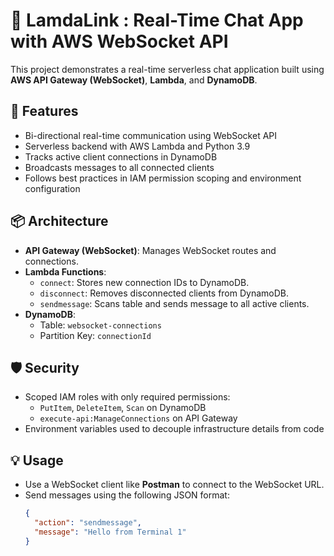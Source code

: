# 🧠 LamdaLink : Real-Time Chat App with AWS WebSocket API

This project demonstrates a real-time serverless chat application built using **AWS API Gateway (WebSocket)**, **Lambda**, and **DynamoDB**.

## 🚀 Features

- Bi-directional real-time communication using WebSocket API
- Serverless backend with AWS Lambda and Python 3.9
- Tracks active client connections in DynamoDB
- Broadcasts messages to all connected clients
- Follows best practices in IAM permission scoping and environment configuration

## 📦 Architecture

- **API Gateway (WebSocket)**: Manages WebSocket routes and connections.
- **Lambda Functions**:
  - `connect`: Stores new connection IDs to DynamoDB.
  - `disconnect`: Removes disconnected clients from DynamoDB.
  - `sendmessage`: Scans table and sends message to all active clients.
- **DynamoDB**:
  - Table: `websocket-connections`
  - Partition Key: `connectionId`

## 🛡️ Security

- Scoped IAM roles with only required permissions:
  - `PutItem`, `DeleteItem`, `Scan` on DynamoDB
  - `execute-api:ManageConnections` on API Gateway
- Environment variables used to decouple infrastructure details from code

## 💡 Usage

- Use a WebSocket client like **Postman** to connect to the WebSocket URL.
- Send messages using the following JSON format:
  ```json
  {
    "action": "sendmessage",
    "message": "Hello from Terminal 1"
  }
